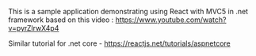 This is a sample application demonstrating using React with MVC5 in .net framework based on this video : https://www.youtube.com/watch?v=pyrZlrwX4p4

Similar tutorial for .net core - https://reactjs.net/tutorials/aspnetcore
